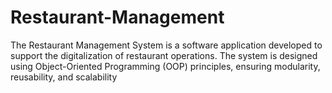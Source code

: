 # Restaurant-Management
The Restaurant Management System is a software application developed to support the digitalization of restaurant operations. The system is designed using Object-Oriented Programming (OOP) principles, ensuring modularity, reusability, and scalability
